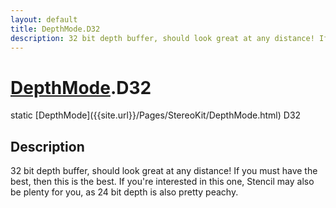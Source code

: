 ```yaml
---
layout: default
title: DepthMode.D32
description: 32 bit depth buffer, should look great at any distance! If you must have the best, then this is the best. If you're interested in this one, Stencil may also be plenty for you, as 24 bit depth is also pretty peachy.
---
```

# [DepthMode]({{site.url}}/Pages/StereoKit/DepthMode.html).D32

<div class='signature' markdown='1'>
static [DepthMode]({{site.url}}/Pages/StereoKit/DepthMode.html) D32
</div>

## Description
32 bit depth buffer, should look great at any distance!
If you must have the best, then this is the best. If you're
interested in this one, Stencil may also be plenty for you, as 24
bit depth is also pretty peachy.

